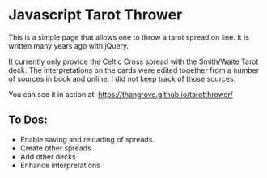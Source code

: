 # Javascript Tarot Thrower

This is a simple page that allows one to throw a tarot spread on line. It is written many years ago with jQuery.

It currently only provide the Celtic Cross spread with the Smith/Waite Tarot deck. The interpretations on the cards were edited together 
from a number of sources in book and online. I did not keep track of those sources.

You can see it in action at: https://thangrove.github.io/tarotthrower/ 

## To Dos:
* Enable saving and reloading of spreads
* Create other spreads
* Add other decks
* Enhance interpretations
